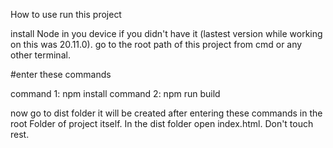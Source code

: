 How to use run this project

install Node in you device if you didn't have it (lastest version while working on this was 20.11.0).
go to the root path of this project from cmd or any other terminal.

#enter these commands

command 1: npm install
command 2: npm run build

now go to dist folder it will be created after entering these commands in the root Folder of project itself.
In the dist folder open index.html. Don't touch rest.

